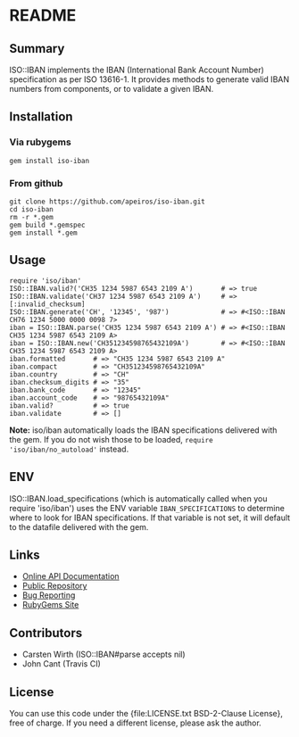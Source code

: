README
======


Summary
-------

ISO::IBAN implements the IBAN (International Bank Account Number) specification as per ISO 13616-1.
It provides methods to generate valid IBAN numbers from components, or to validate a given IBAN.


Installation
------------

### Via rubygems

    gem install iso-iban

### From github

    git clone https://github.com/apeiros/iso-iban.git
    cd iso-iban
    rm -r *.gem
    gem build *.gemspec
    gem install *.gem


Usage
-----

    require 'iso/iban'
    ISO::IBAN.valid?('CH35 1234 5987 6543 2109 A')       # => true
    ISO::IBAN.validate('CH37 1234 5987 6543 2109 A')     # => [:invalid_checksum]
    ISO::IBAN.generate('CH', '12345', '987')             # => #<ISO::IBAN CH76 1234 5000 0000 0098 7>
    iban = ISO::IBAN.parse('CH35 1234 5987 6543 2109 A') # => #<ISO::IBAN CH35 1234 5987 6543 2109 A>
    iban = ISO::IBAN.new('CH351234598765432109A')        # => #<ISO::IBAN CH35 1234 5987 6543 2109 A>
    iban.formatted       # => "CH35 1234 5987 6543 2109 A"
    iban.compact         # => "CH351234598765432109A"
    iban.country         # => "CH"
    iban.checksum_digits # => "35"
    iban.bank_code       # => "12345"
    iban.account_code    # => "98765432109A"
    iban.valid?          # => true
    iban.validate        # => []

**Note:** iso/iban automatically loads the IBAN specifications delivered with the gem. If you do not wish
those to be loaded, `require 'iso/iban/no_autoload'` instead.


ENV
---

ISO::IBAN.load_specifications (which is automatically called when you require 'iso/iban') uses the
ENV variable `IBAN_SPECIFICATIONS` to determine where to look for IBAN specifications. If that
variable is not set, it will default to the datafile delivered with the gem.


Links
-----

* [Online API Documentation](http://rdoc.info/github/apeiros/iso-iban/)
* [Public Repository](https://github.com/apeiros/iso-iban)
* [Bug Reporting](https://github.com/apeiros/iso-iban/issues)
* [RubyGems Site](https://rubygems.org/gems/iso-iban)


Contributors
------------

* Carsten Wirth (ISO::IBAN#parse accepts nil)
* John Cant (Travis CI)


License
-------

You can use this code under the {file:LICENSE.txt BSD-2-Clause License}, free of charge.
If you need a different license, please ask the author.
